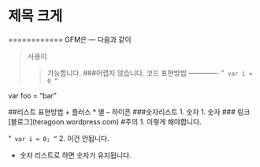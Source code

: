 <H1> 제목 크게 </H1>

============
GFM은
—
다음과
같이
>사용이
>>가능합니다.
>###어렵지 않습니다.
코드 표현방법
————-
“`
var i = 0
“`

var foo = “bar”
<html> </html>
##리스트 표현방법
+ 플러스
* 별
– 하이픈
###숫자리스트
1. 숫자
1. 숫자
### 링크
[블로그](teragoon.wordpress.com)
#주의
1. 이렇게 해야합니다.

“`
var i = 0;
“`
2. 이건 안됩니다.

* 숫자 리스트로 하면 숫자가 유지됩니다.
